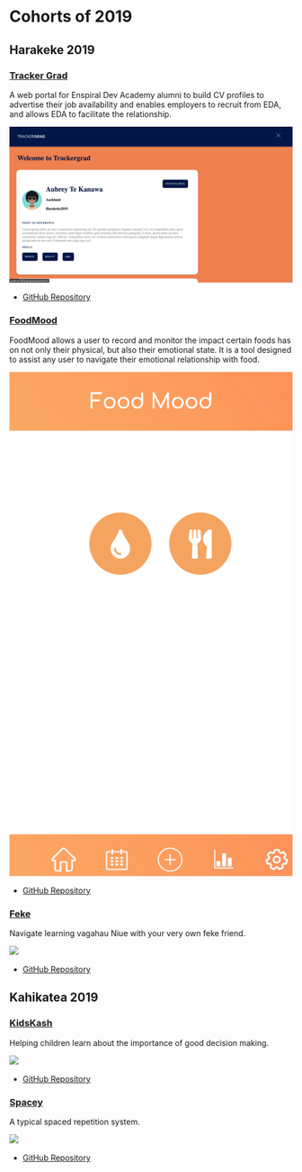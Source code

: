 # Cohorts of 2019

Harakeke 2019
-----------

### [Tracker Grad](https://github.com/harakeke-2019/track-a-grad)

 A web portal for Enspiral Dev Academy alumni to build CV profiles to advertise their job availability and enables employers to recruit from EDA, and allows EDA to facilitate the relationship.

![](images/2019/tracker-grad.png)

* [GitHub Repository](https://github.com/harakeke-2019/track-a-grad)


### [FoodMood](https://github.com/harakeke-2019/food-mood)

FoodMood allows a user to record and monitor the impact certain foods has on not only their physical, but also their emotional state. It is a tool designed to assist any user to navigate their emotional relationship with food.

![](images/2019/food-mood.png)

* [GitHub Repository](https://github.com/harakeke-2019/food-mood)


### [Feke](https://github.com/harakeke-2019/feke)

Navigate learning vagahau Niue with your very own feke friend.

![](images/2019/feke.png)

* [GitHub Repository](https://github.com/harakeke-2019/feke)



Kahikatea 2019
---------------

### [KidsKash](https://github.com/kahikatea-2019/kidskash)

Helping children learn about the importance of good decision making.

![](images/2016/kidskash.png)

* [GitHub Repository](https://github.com/kahikatea-2019/kidskash)


### [Spacey](https://github.com/kahikatea-2019/SPACEY-2.0)

A typical spaced repetition system.

![](images/2016/spacey.png)

* [GitHub Repository](https://github.com/kahikatea-2019/SPACEY-2.0)


